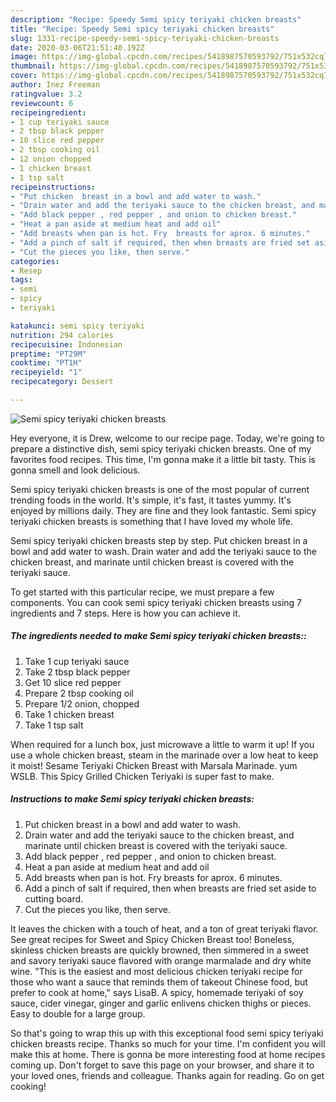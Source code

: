 ```yaml
---
description: "Recipe: Speedy Semi spicy teriyaki chicken breasts"
title: "Recipe: Speedy Semi spicy teriyaki chicken breasts"
slug: 1331-recipe-speedy-semi-spicy-teriyaki-chicken-breasts
date: 2020-03-06T21:51:40.192Z
image: https://img-global.cpcdn.com/recipes/5418987570593792/751x532cq70/semi-spicy-teriyaki-chicken-breasts-recipe-main-photo.jpg
thumbnail: https://img-global.cpcdn.com/recipes/5418987570593792/751x532cq70/semi-spicy-teriyaki-chicken-breasts-recipe-main-photo.jpg
cover: https://img-global.cpcdn.com/recipes/5418987570593792/751x532cq70/semi-spicy-teriyaki-chicken-breasts-recipe-main-photo.jpg
author: Inez Freeman
ratingvalue: 3.2
reviewcount: 6
recipeingredient:
- 1 cup teriyaki sauce
- 2 tbsp black pepper
- 10 slice red pepper
- 2 tbsp cooking oil
- 12 onion chopped
- 1 chicken breast
- 1 tsp salt
recipeinstructions:
- "Put chicken  breast in a bowl and add water to wash."
- "Drain water and add the teriyaki sauce to the chicken breast, and marinate until chicken breast is covered with the teriyaki sauce."
- "Add black pepper , red pepper , and onion to chicken breast."
- "Heat a pan aside at medium heat and add oil"
- "Add breasts when pan is hot. Fry  breasts for aprox. 6 minutes."
- "Add a pinch of salt if required, then when breasts are fried set aside to cutting board."
- "Cut the pieces you like, then serve."
categories:
- Resep
tags:
- semi
- spicy
- teriyaki

katakunci: semi spicy teriyaki
nutrition: 294 calories
recipecuisine: Indonesian
preptime: "PT29M"
cooktime: "PT1H"
recipeyield: "1"
recipecategory: Dessert

---
```



![Semi spicy teriyaki chicken breasts](https://img-global.cpcdn.com/recipes/5418987570593792/751x532cq70/semi-spicy-teriyaki-chicken-breasts-recipe-main-photo.jpg)

Hey everyone, it is Drew, welcome to our recipe page. Today, we're going to prepare a distinctive dish, semi spicy teriyaki chicken breasts. One of my favorites food recipes. This time, I'm gonna make it a little bit tasty. This is gonna smell and look delicious.

Semi spicy teriyaki chicken breasts is one of the most popular of current trending foods in the world. It's simple, it's fast, it tastes yummy. It's enjoyed by millions daily. They are fine and they look fantastic. Semi spicy teriyaki chicken breasts is something that I have loved my whole life.

Semi spicy teriyaki chicken breasts step by step. Put chicken breast in a bowl and add water to wash. Drain water and add the teriyaki sauce to the chicken breast, and marinate until chicken breast is covered with the teriyaki sauce.


To get started with this particular recipe, we must prepare a few components. You can cook semi spicy teriyaki chicken breasts using 7 ingredients and 7 steps. Here is how you can achieve it.

##### The ingredients needed to make Semi spicy teriyaki chicken breasts::

1. Take 1 cup teriyaki sauce
1. Take 2 tbsp black pepper
1. Get 10 slice red pepper
1. Prepare 2 tbsp cooking oil
1. Prepare 1/2 onion, chopped
1. Take 1 chicken breast
1. Take 1 tsp salt


When required for a lunch box, just microwave a little to warm it up! If you use a whole chicken breast, steam in the marinade over a low heat to keep it moist! Sesame Teriyaki Chicken Breast with Marsala Marinade. yum WSLB. This Spicy Grilled Chicken Teriyaki is super fast to make. 

##### Instructions to make Semi spicy teriyaki chicken breasts:

1. Put chicken  breast in a bowl and add water to wash.
1. Drain water and add the teriyaki sauce to the chicken breast, and marinate until chicken breast is covered with the teriyaki sauce.
1. Add black pepper , red pepper , and onion to chicken breast.
1. Heat a pan aside at medium heat and add oil
1. Add breasts when pan is hot. Fry  breasts for aprox. 6 minutes.
1. Add a pinch of salt if required, then when breasts are fried set aside to cutting board.
1. Cut the pieces you like, then serve.


It leaves the chicken with a touch of heat, and a ton of great teriyaki flavor. See great recipes for Sweet and Spicy Chicken Breast too! Boneless, skinless chicken breasts are quickly browned, then simmered in a sweet and savory teriyaki sauce flavored with orange marmalade and dry white wine. &#34;This is the easiest and most delicious chicken teriyaki recipe for those who want a sauce that reminds them of takeout Chinese food, but prefer to cook at home,&#34; says LisaB. A spicy, homemade teriyaki of soy sauce, cider vinegar, ginger and garlic enlivens chicken thighs or pieces. Easy to double for a large group. 

So that's going to wrap this up with this exceptional food semi spicy teriyaki chicken breasts recipe. Thanks so much for your time. I'm confident you will make this at home. There is gonna be more interesting food at home recipes coming up. Don't forget to save this page on your browser, and share it to your loved ones, friends and colleague. Thanks again for reading. Go on get cooking!
